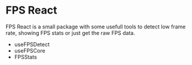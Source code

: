 # FPS React

FPS React is a small package with some usefull tools to detect low frame rate, showing FPS stats or just get the raw FPS data.

* useFPSDetect
* useFPSCore
* FPSStats

